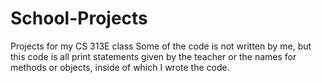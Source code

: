 # School-Projects
Projects for my CS 313E class
Some of the code is not written by me, but this code is all print statements given by the teacher or the names for methods or objects, inside of which I wrote the code.
